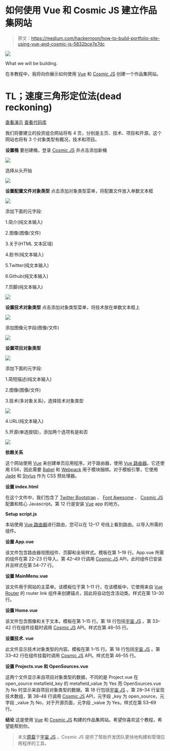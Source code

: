 # 如何使用 Vue 和 Cosmic JS 建立作品集网站

> 原文：<https://medium.com/hackernoon/how-to-build-portfolio-site-using-vue-and-cosmic-js-5832bce7e7dc>

![](img/b787061d9d7edc1f2a2d5b7b73a3fa15.png)

What we will be building.

在本教程中，我将向你展示如何使用 [Vue](https://vuejs.org/) 和 [Cosmic JS](http://cosmicjs.com/) 创建一个作品集网站。

# TL；速度三角形定位法(dead reckoning)

[查看演示](https://cosmicjs.com/apps/vue-portfolio)
[查看代码库](https://github.com/cosmicjs/vuejs-portfolio)

我们将要建立的投资组合网站将有 4 页，分别是主页、技术、项目和开源。这个网站也将有 3 个对象类型有概况，技术和项目。

**设置桶** 要创建桶，登录 [Cosmic JS](http://cosmicjs.com/) 并点击添加新桶

![](img/7510366dec333cb97ffd30fe15ea6518.png)

选择从头开始

![](img/ec3f0d1643e886b1cf9c083d867dc7e0.png)

**设置配置文件对象类型** 点击添加对象类型菜单，将配置文件放入单数文本框

![](img/51e2cc26f1625ee7b3112558642f625f.png)

添加下面的元字段:

1.简介(纯文本输入)

2.图像(图像/文件)

3.关于(HTML 文本区域)

4.脸书(纯文本输入)

5.Twitter(纯文本输入)

6.Github(纯文本输入)

7.页脚(纯文本输入)

![](img/c0383d60c266cf2bcbe555d6f7373611.png)

**设置技术对象类型** 点击添加对象类型菜单，将技术放在单数文本框上

![](img/abe9fed8ae64a40aa8a1b7b1251bcc00.png)

添加图像元字段(图像/文件)

![](img/ebacc0939efcc474df31b9bc183ea839.png)

**设置项目对象类型** 

![](img/8ac4ac309675905ec2ef031acbd0c10d.png)

添加下面的元字段:

1.简短描述(纯文本输入)

2.图像(图像/文件)

3.技术(多对象关系)，选择技术对象类型

![](img/f41abed1135db0aad9f55b70e3b4ceff.png)

4.URL(纯文本输入)

5.开源(单选按钮)，添加两个选项有是和否

![](img/4a25a729ad7487391a8bbb8b01e1b4cd.png)

**依赖关系**

这个网站使用 [Vue](https://vuejs.org/) 来创建单页应用程序。对于路由器，使用 [Vue 路由器](https://router.vuejs.org/en/)。它还使用 ES6，因此需要 [Babel](https://babeljs.io/) 和 [Webpack](https://webpack.js.org/) 用于模块捆绑。对于模板引擎，它使用 [Jade](http://jade-lang.com/) 和 [Stylus](http://stylus-lang.com/) 作为 CSS 预处理器。

**设置 index.html**

在这个文件中，我们包含了 [Twitter Bootstrap](https://getbootstrap.com/) 、 [Font Awesome](http://fontawesome.io/) 、 [Cosmic JS](http://cosmicjs.com/) 配置和核心 Javascript。第 12 行是安装 [Vue](https://vuejs.org/) app 的地方。

**Setup script.js**

本站使用 [Vue 路由器](https://router.vuejs.org/en/)进行路由，您可以在 12–17 号线上看到路由。以导入所需的组件。

**设置 App.vue**

该文件包含路由器视图组件、页脚和全局样式。模板在第 1–19 行。App.vue 所需的组件在第 22–23 行导入。第 42–49 行调用 [Cosmic JS](http://cosmicjs.com/) API，此时组件已安装并且样式在第 54–77 行。

**设置 MainMenu.vue**

该文件用于网站的主菜单。该模板位于第 1–11 行，在该模板中，它使用来自 [Vue Router](https://router.vuejs.org/en/) 的 router link 组件来创建锚点，因此将自动包含活动类。样式在第 13–30 行。

**设置 Home.vue**

该文件包含图像和关于文本。模板在第 1–15 行。第 18 行包括[宇宙 JS](http://cosmicjs.com/) 。第 33–42 行在组件挂载时调用 [Cosmic JS](http://cosmicjs.com/) API。样式在第 46–55 行。

**设置技术. vue**

此文件显示技术对象类型的内容。模板在第 1–15 行。第 18 行包括[宇宙 JS](http://cosmicjs.com/) 。第 33–42 行在组件挂载时调用 [Cosmic JS](http://cosmicjs.com/) API。样式在第 46–55 行。

**设置 Projects.vue 和 OpenSources.vue**

这两个文件显示来自项目对象类型的数据，不同的是 Project.vue 在 open_source metafield_key 的 metafield_value 为 Yes 而 OpenSources.vue 为 No 时显示来自项目对象类型的数据。第 18 行包括[宇宙 JS](http://cosmicjs.com/) 。第 28–34 行呈现技术数组，第 38–48 行调用 [Cosmic JS](http://cosmicjs.com/) API，元字段 _key 为 open_source，元字段 _value 为 No，对于开源页面，元字段 _value 为 Yes。样式在第 53–69 行。

**结论** 这是使用 [Vue](https://vuejs.org/) 和 [Cosmic JS](http://cosmicjs.com/) 构建的作品集网站。希望你喜欢这个教程，希望能帮到你。

> 本文[原载](https://cosmicjs.com/articles/how-to-build-a-portfolio-site-using-vue-and-cosmic-js)于[宇宙 JS](https://cosmicjs.com/) 。Cosmic JS 提供了帮助开发团队更快地构建和管理应用程序的工具。